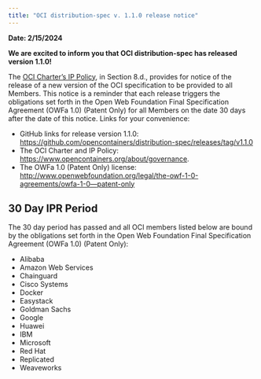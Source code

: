 ```yaml
---
title: "OCI distribution-spec v. 1.1.0 release notice"
---
```


**Date: 2/15/2024**

**We are excited to inform you that OCI distribution-spec has released version 1.1.0!**

The [OCI Charter’s IP Policy](https://www.opencontainers.org/about/governance), in Section 8.d., provides for notice of the release of a new version of the OCI specification to be provided to all Members. This notice is a reminder that each release triggers the obligations set forth in the Open Web Foundation Final Specification Agreement (OWFa 1.0) (Patent Only) for all Members on the date 30 days after the date of this notice. Links for your convenience:

- GitHub links for release version 1.1.0: https://github.com/opencontainers/distribution-spec/releases/tag/v1.1.0
- The OCI Charter and IP Policy: https://www.opencontainers.org/about/governance.
- The OWFa 1.0 (Patent Only) license: http://www.openwebfoundation.org/legal/the-owf-1-0-agreements/owfa-1-0—patent-only

## 30 Day IPR Period

The 30 day period has passed and all OCI members listed below are bound by the obligations set forth in the Open Web Foundation Final Specification Agreement (OWFa 1.0) (Patent Only):

- Alibaba
- Amazon Web Services
- Chainguard
- Cisco Systems
- Docker
- Easystack
- Goldman Sachs
- Google
- Huawei
- IBM
- Microsoft
- Red Hat
- Replicated
- Weaveworks
